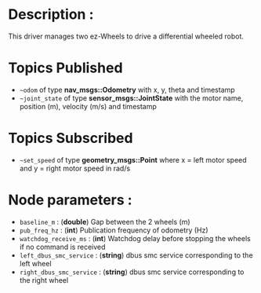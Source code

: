 # Description :

This driver manages two ez-Wheels to drive a differential wheeled robot.

# Topics Published
+ `~odom` of type __nav_msgs::Odometry__ with x, y, theta and timestamp
+ `~joint_state` of type __sensor_msgs::JointState__ with the motor name, position (m), velocity (m/s) and timestamp

# Topics Subscribed
+ `~set_speed` of type __geometry_msgs::Point__ where x = left motor speed and y = right motor speed in rad/s

# Node parameters :
+ `baseline_m` : (__double__) Gap between the 2 wheels (m)
+ `pub_freq_hz` : (__int__) Publication frequency of odometry (Hz)
+ `watchdog_receive_ms` : (__int__) Watchdog delay before stopping the wheels if no command is received
+ `left_dbus_smc_service` : (__string__) dbus smc service corresponding to the left wheel
+ `right_dbus_smc_service` : (__string__) dbus smc service corresponding to the right wheel
